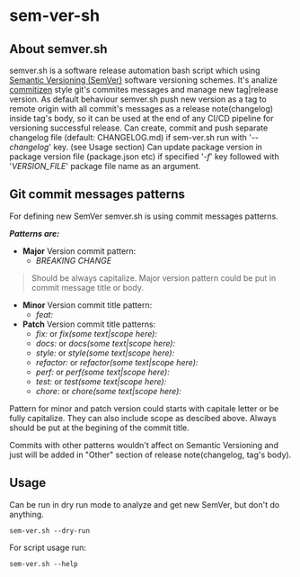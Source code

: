# sem-ver-sh
## About semver.sh
semver.sh is a software release automation bash script which using [Semantic Versioning (SemVer)](https://semver.org/) software versioning schemes. 
It's analize [commitizen](https://github.com/commitizen) style git's commites messages and manage new tag|release version. 
As default behaviour semver.sh push new version as a tag to remote origin with all commit's messages as a release note(changelog) inside tag's body, so it can be used at the end of any CI/CD pipeline for versioning successful release.
Can create, commit and push separate changelog file (default: CHANGELOG.md) if sem-ver.sh run with '*--changelog*' key. (see Usage section)
Can update package version in package version file (package.json etc) if specified '*-f*' key followed with '*VERSION_FILE*' package file name as an argument.
## Git commit messages patterns
For defining new SemVer semver.sh is using commit messages patterns. 

***Patterns are:***
- **Major** Version commit pattern:
  - *BREAKING CHANGE*

> Should be always capitalize. Major version pattern could be put in commit message title or body.

- **Minor** Version commit title pattern:
  - *feat:*
- **Patch** Version commit title patterns: 
  - *fix:* or *fix(some text|scope here):*
  - *docs:* or *docs(some text|scope here):*
  - *style:* or *style(some text|scope here):*
  - *refactor:* or *refactor(some text|scope here):*
  - *perf:* or *perf(some text|scope here):*
  - *test:* or *test(some text|scope here):*
  - *chore:* or *chore(some text|scope here):*

Pattern for minor and patch version could starts with capitale letter or be fully capitalize. They can also include scope as descibed above.  Always should be put at the begining of the commit title.

Commits with other patterns wouldn't affect on Semantic Versioning and just will be added in "Other" section of release note(changelog, tag's body).
## Usage
Can be run in dry run mode to analyze and get new SemVer, but don't do anything.
```
sem-ver.sh --dry-run
```

For script usage run:
```
sem-ver.sh --help
```
